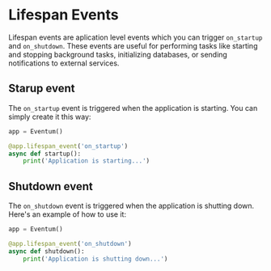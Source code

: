 # Lifespan Events
Lifespan events are aplication level events which you can trigger `on_startup` and `on_shutdown`. These events are useful for performing tasks like starting and stopping background tasks, initializing databases, or sending notifications to external services.

## Starup event
The `on_startup` event is triggered when the application is starting. You can simply create it this way:

```python
app = Eventum()

@app.lifespan_event('on_startup')
async def startup():
    print('Application is starting...')
```

## Shutdown event
The `on_shutdown` event is triggered when the application is shutting down. Here's an example of how to use it:

```python
app = Eventum()

@app.lifespan_event('on_shutdown')
async def shutdown():
    print('Application is shutting down...')
```